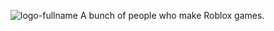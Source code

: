![logo-fullname](https://github.com/RedcliffStudios/.github/assets/62565537/e57821f4-11cf-45bc-a45b-b0d31253ec34)
A bunch of people who make Roblox games.
